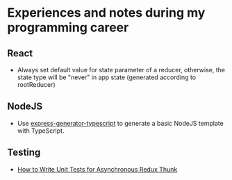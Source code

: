 # Experiences and notes during my programming career
## React
- Always set default value for state parameter of a reducer, otherwise, the state type will be "never" in app state (generated according to rootReducer)
## NodeJS
- Use [express-generator-typescript](https://www.npmjs.com/package/express-generator-typescript) to generate a basic NodeJS template with TypeScript.
## Testing
- [How to Write Unit Tests for Asynchronous Redux Thunk](https://decembersoft.com/posts/how-to-unit-test-redux-thunks/)
